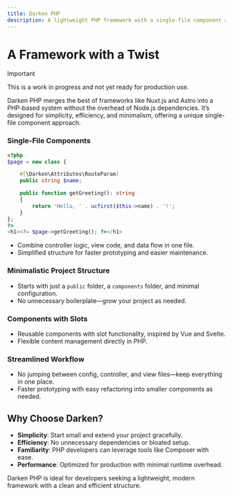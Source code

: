 ```yaml
---
title: Darken PHP
description: A lightweight PHP framework with a single-file component approach.
---
```



# A Framework with a Twist

> [!IMPORTANT]
> This is a work in progress and not yet ready for production use.

Darken PHP merges the best of frameworks like Nuxt.js and Astro into a PHP-based system without the overhead of Node.js dependencies. It’s designed for simplicity, efficiency, and minimalism, offering a unique single-file component approach.

### Single-File Components

```php
<?php
$page = new class {

    #[\Darken\Attributes\RouteParam]
    public string $name;

    public function getGreeting(): string
    {
        return 'Hello, ' . ucfirst($this->name) . '!';
    }
};
?>
<h1><?= $page->getGreeting(); ?></h1>
```

- Combine controller logic, view code, and data flow in one file.
- Simplified structure for faster prototyping and easier maintenance.

### Minimalistic Project Structure

- Starts with just a `public` folder, a `components` folder, and minimal configuration.
- No unnecessary boilerplate—grow your project as needed.

### Components with Slots

- Reusable components with slot functionality, inspired by Vue and Svelte.
- Flexible content management directly in PHP.

### Streamlined Workflow

- No jumping between config, controller, and view files—keep everything in one place.
- Faster prototyping with easy refactoring into smaller components as needed.

## Why Choose Darken?

- **Simplicity**: Start small and extend your project gracefully.
- **Efficiency**: No unnecessary dependencies or bloated setup.
- **Familiarity**: PHP developers can leverage tools like Composer with ease.
- **Performance**: Optimized for production with minimal runtime overhead.

Darken PHP is ideal for developers seeking a lightweight, modern framework with a clean and efficient structure.